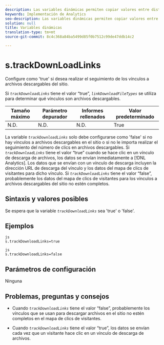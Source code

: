 ```yaml
---
description: Las variables dinámicas permiten copiar valores entre distintas variables sin necesidad de escribir varias veces los valores completos en las solicitudes de imagen del sitio.
keywords: Implementación de Analytics
seo-description: Las variables dinámicas permiten copiar valores entre distintas variables sin necesidad de escribir varias veces los valores completos en las solicitudes de imagen del sitio.
solution: null
title: Variables dinámicas
translation-type: tm+mt
source-git-commit: 8c4c368a84ba5499d85f0b7512c99de47ddb14c2

---
```



# s.trackDownLoadLinks

Configure como 'true' si desea realizar el seguimiento de los vínculos a archivos descargables del sitio.

Si *`trackDownloadLinks`* tiene el valor “true”, *`linkDownloadFileTypes`* se utiliza para determinar qué vínculos son archivos descargables.

| Tamaño máximo | Parámetro depurador | Informes rellenados | Valor predeterminado |
|---|---|---|---|
| N.D. | N.D. | N.D. | True |

La variable *`trackDownloadLinks`* solo debe configurarse como 'false' si no hay vínculos a archivos descargables en el sitio o si no le importa realizar el seguimiento del número de clics en archivos descargables. Si *`trackDownloadLinks`* tiene el valor “true” cuando se hace clic en un vínculo de descarga de archivos, los datos se envían inmediatamente a [!DNL Analytics]. Los datos que se envían con un vínculo de descarga incluyen la dirección URL de descarga del vínculo y los datos del mapa de clics de visitantes para dicho vínculo. Si *`trackDownloadLinks`* tiene el valor “false”, probablemente los datos del mapa de clics de visitantes para los vínculos a archivos descargables del sitio no estén completos.

## Sintaxis y valores posibles

Se espera que la variable *`trackDownloadLinks`* sea 'true' o 'false'.

## Ejemplos

```
js
s.trackDownloadLinks=true 
```

```
js
s.trackDownloadLinks=false
```

## Parámetros de configuración

Ninguna

## Problemas, preguntas y consejos

* Cuando *`trackDownloadLinks`* tiene el valor “false”, probablemente los vínculos que se usan para descargar archivos en el sitio no estén completos en el mapa de clics de visitantes.

* Cuando *`trackDownloadLinks`* tiene el valor “true”, los datos se envían cada vez que un visitante hace clic en un vínculo de descarga de archivos.
